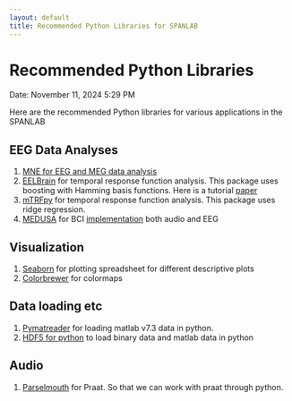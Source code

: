 ```yaml
---
layout: default
title: Recommended Python Libraries for SPANLAB
---
```




# Recommended Python Libraries

Date: November 11, 2024 5:29 PM

Here are the recommended Python libraries for various applications in the SPANLAB

## EEG Data Analyses

1. [MNE for EEG and MEG data analysis](https://mne.tools/stable/index.html) 
2. [EELBrain](https://www.h5py.org/) for temporal response function analysis. This package uses boosting with Hamming basis functions. Here is a tutorial [paper](https://elifesciences.org/articles/85012)
3. [mTRFpy](https://github.com/powerfulbean/mTRFpy) for temporal response function analysis. This package uses ridge regression. 
4. [MEDUSA](https://docs.medusabci.com/platform/v2024/getstarted.php) for BCI [implementation](https://www.notion.so/Recommended-Python-Libraries-07e989242dec447590c1cdba139c97e1?pvs=21) both audio and EEG

## Visualization

1. [Seaborn](https://www.notion.so/Recommended-Python-Libraries-07e989242dec447590c1cdba139c97e1?pvs=21) for plotting spreadsheet for different descriptive plots
2. [Colorbrewer](https://github.com/dsc/colorbrewer-python) for colormaps

## Data loading etc

1. [Pymatreader](https://pypi.org/project/pymatreader/) for loading matlab v7.3 data in python. 
2. [HDF5 for python](https://www.h5py.org/) to load binary data and matlab data in python

## Audio

1. [Parselmouth](https://parselmouth.readthedocs.io/en/stable/) for Praat. So that we can work with praat through python.
